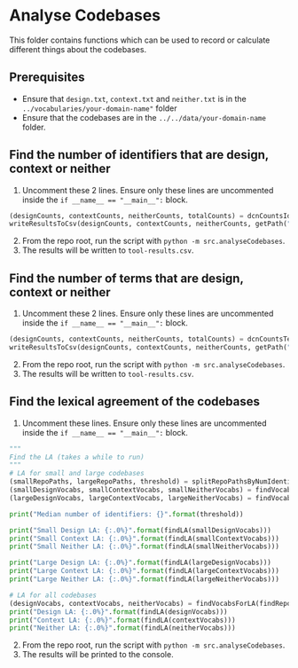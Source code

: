 # Analyse Codebases

This folder contains functions which can be used to record or calculate different things about the codebases.

## Prerequisites

- Ensure that `design.txt`, `context.txt` and `neither.txt` is in the `../vocabularies/your-domain-name"` folder
- Ensure that the codebases are in the `../../data/your-domain-name` folder.

## Find the number of identifiers that are design, context or neither

1. Uncomment these 2 lines. Ensure only these lines are uncommented inside the `if __name__ == "__main__":` block.

```python
(designCounts, contextCounts, neitherCounts, totalCounts) = dcnCountsIdentifiers("your-domain-name")
writeResultsToCsv(designCounts, contextCounts, neitherCounts, getPath("tool-results.csv"))
```

2. From the repo root, run the script with `python -m src.analyseCodebases`.
3. The results will be written to `tool-results.csv`.

## Find the number of terms that are design, context or neither

1. Uncomment these 2 lines. Ensure only these lines are uncommented inside the `if __name__ == "__main__":` block.

```python
(designCounts, contextCounts, neitherCounts, totalCounts) = dcnCountsTerms("your-domain-name")
writeResultsToCsv(designCounts, contextCounts, neitherCounts, getPath("tool-results.csv"))
```

2. From the repo root, run the script with `python -m src.analyseCodebases`.
3. The results will be written to `tool-results.csv`.

## Find the lexical agreement of the codebases

1. Uncomment these lines. Ensure only these lines are uncommented inside the `if __name__ == "__main__":` block.

```python
"""
Find the LA (takes a while to run)
"""
# LA for small and large codebases
(smallRepoPaths, largeRepoPaths, threshold) = splitRepoPathsByNumIdentifiers(findRepoPaths(getPath(DATA_FOLDER + "your-domain-name")))
(smallDesignVocabs, smallContextVocabs, smallNeitherVocabs) = findVocabsForLA(smallRepoPaths, "your-domain-name")
(largeDesignVocabs, largeContextVocabs, largeNeitherVocabs) = findVocabsForLA(largeRepoPaths, "your-domain-name")

print("Median number of identifiers: {}".format(threshold))

print("Small Design LA: {:.0%}".format(findLA(smallDesignVocabs)))
print("Small Context LA: {:.0%}".format(findLA(smallContextVocabs)))
print("Small Neither LA: {:.0%}".format(findLA(smallNeitherVocabs)))

print("Large Design LA: {:.0%}".format(findLA(largeDesignVocabs)))
print("Large Context LA: {:.0%}".format(findLA(largeContextVocabs)))
print("Large Neither LA: {:.0%}".format(findLA(largeNeitherVocabs)))

# LA for all codebases
(designVocabs, contextVocabs, neitherVocabs) = findVocabsForLA(findRepoPaths(getPath(DATA_FOLDER + "your-domain-name")), "your-domain-name")
print("Design LA: {:.0%}".format(findLA(designVocabs)))
print("Context LA: {:.0%}".format(findLA(contextVocabs)))
print("Neither LA: {:.0%}".format(findLA(neitherVocabs)))
```

2. From the repo root, run the script with `python -m src.analyseCodebases`.
3. The results will be printed to the console.
